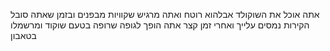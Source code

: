 אתה אוכל את השוקולד אבלהוא רוטח
ואתה מרגיש שקוויות מבפנים
ובזמן שאתה סובל הקירות נמסים עלייך
ואחרי זמן קצר אתה הופך לגופה שרופה בטעם שוקוד ומרשמלו
בטאבון
